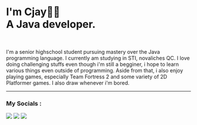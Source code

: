 <!-- README Code -->
<h1>
  I'm Cjay🧑‍💻<br>
  A Java developer.
</h1>
<br>
<p>I'm a senior highschool student pursuing mastery over the Java programming language.
I currently am studying in STI, novaliches QC. I love doing challenging stuffs even though i'm still a begginer,
i hope to learn various things even outside of programming. Aside from that, i also enjoy playing games,
especially Team Fortress 2 and some variety of 2D Platformer games. I also draw whenever i'm bored.
</p>

<hr>
<h3>My Socials :</h3>

[![](https://img.shields.io/badge/FACEBOOK-darkblue?style=for-the-badge)](https://web.facebook.com/cjay.gidayawan)
[![](https://img.shields.io/badge/TWITTER-blue?style=for-the-badge)](https://twitter.com/CrotchHom)
[![](https://img.shields.io/badge/NEOCITIES-yellow?style=for-the-badge)](https://sarrygeez.neocities.org)
